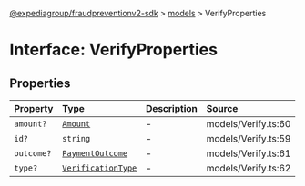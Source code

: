 [@expediagroup/fraudpreventionv2-sdk](../../index.md) > [models](../index.md) > VerifyProperties

# Interface: VerifyProperties

## Properties

| Property | Type | Description | Source |
| :------ | :------ | :------ | :------ |
| `amount?` | [`Amount`](../classes/Amount.md) | - | models/Verify.ts:60 |
| `id?` | `string` | - | models/Verify.ts:59 |
| `outcome?` | [`PaymentOutcome`](../classes/PaymentOutcome.md) | - | models/Verify.ts:61 |
| `type?` | [`VerificationType`](../type-aliases/VerificationType.md) | - | models/Verify.ts:62 |
